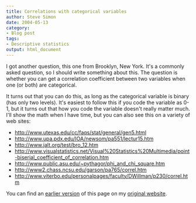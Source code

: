 ```yaml
---
title: Correlations with categorical variables
author: Steve Simon
date: 2004-05-13
category:
- Blog post
tags:
- Descriptive statistics
output: html_document
---
```

I got another question, this one from Brooklyn, New York. It\'s a
commonly asked question, so I should write something about this. The
question is whether you can get a correlation coefficient between two
variables when one (or both) are categorical.

It turns out that you can do this, as long as the categorical variable
is binary (has only two levels). It\'s easiest to follow this if you
code the variable as 0-1, but it turns out that how you code the
variable doesn\'t really matter much. I\'ll show the math when I have
time, but you can also see this on a variety of web sites:

-   <http://www.utexas.edu/cc/faqs/stat/general/gen5.html>
-   <http://www.upa.pdx.edu/IOA/newsom/pa551/lectur15.htm>
-   <http://www.jalt.org/test/bro_12.htm>
-   <http://www.visualstatistics.net/Visual%20Statistics%20Multimedia/point-biserial_coefficient_of_correlation.htm>
-   <http://www.public.asu.edu/~pythagor/phi_and_chi_square.htm>
-   <http://www2.chass.ncsu.edu/garson/pa765/correl.htm>
-   <http://www.viterbo.edu/personalpages/faculty/DWillman/p230/correl.htm>

You can find an [earlier version](http://www.pmean.com/04/correlations.html) of this page on my [original website](http://www.pmean.com/original_site.html).